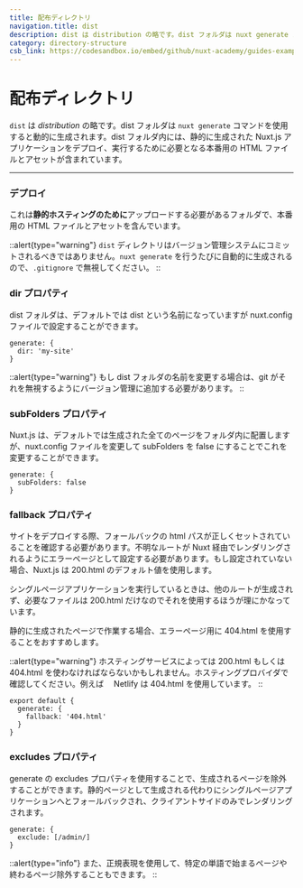 ```yaml
---
title: 配布ディレクトリ
navigation.title: dist
description: dist は distribution の略です。dist フォルダは nuxt generate コマンドを使用すると動的に生成されます。dist フォルダ内には、静的に生成された Nuxt.js アプリケーションをデプロイ、実行するために必要となる本番用の HTML ファイルとアセットが含まれています。
category: directory-structure
csb_link: https://codesandbox.io/embed/github/nuxt-academy/guides-examples/tree/master/04_directory_structure/05_dist?fontsize=14&hidenavigation=1&theme=dark
---
```

# 配布ディレクトリ

`dist` は *distribution* の略です。dist フォルダは `nuxt generate` コマンドを使用すると動的に生成されます。dist フォルダ内には、静的に生成された Nuxt.js アプリケーションをデプロイ、実行するために必要となる本番用の HTML ファイルとアセットが含まれています。

---

### デプロイ

これは**静的ホスティングのために**アップロードする必要があるフォルダで、本番用の HTML ファイルとアセットを含んでいます。

::alert{type="warning"}
`dist` ディレクトリはバージョン管理システムにコミットされるべきではありません。`nuxt generate` を行うたびに自動的に生成されるので、`.gitignore` で無視してください。
::

### dir プロパティ

dist フォルダは、デフォルトでは dist という名前になっていますが nuxt.config ファイルで設定することができます。

```js{}[nuxt.config.js]
generate: {
  dir: 'my-site'
}
```

::alert{type="warning"}
もし dist フォルダの名前を変更する場合は、git がそれを無視するようにバージョン管理に追加する必要があります。
::

### subFolders プロパティ

Nuxt.js は、デフォルトでは生成された全てのページをフォルダ内に配置しますが、nuxt.config ファイルを変更して subFolders を false にすることでこれを変更することができます。

```js{}[nuxt.config.js]
generate: {
  subFolders: false
}
```

### fallback プロパティ

サイトをデプロイする際、フォールバックの html パスが正しくセットされていることを確認する必要があります。不明なルートが Nuxt 経由でレンダリングされるようにエラーページとして設定する必要があります。もし設定されていない場合、Nuxt.js は 200.html のデフォルト値を使用します。

シングルページアプリケーションを実行しているときは、他のルートが生成されず、必要なファイルは 200.html だけなのでそれを使用するほうが理にかなっています。

静的に生成されたページで作業する場合、エラーページ用に 404.html を使用することをおすすめします。

::alert{type="warning"}
ホスティングサービスによっては 200.html もしくは 404.html を使わなければならないかもしれません。ホスティングプロバイダで確認してください。例えば　 Netlify は 404.html を使用しています。
::

```js{}[nuxt.config.js]
export default {
  generate: {
    fallback: '404.html'
  }
}
```

### excludes プロパティ

generate の excludes プロパティを使用することで、生成されるページを除外することができます。静的ページとして生成される代わりにシングルページアプリケーションへとフォールバックされ、クライアントサイドのみでレンダリングされます。

```js{}[nuxt.config.js]
generate: {
  exclude: [/admin/]
}
```

::alert{type="info"}
また、正規表現を使用して、特定の単語で始まるページや終わるページ除外することもできます。
::
